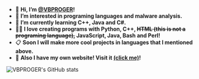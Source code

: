 - 👋 **Hi, I’m [@VBPROGER](https://github.com/VBPROGER)!**
- 👀 **I’m interested in programing languages and malware analysis.**
- 🌱 **I’m currently learning C++, Java and C#.**
- 👨‍💻 **I love creating programs with Python, C++, ~~HTML (this is not a programing language),~~ JavaScript, Java, Bash and Perl!**
- 📋 **Soon I will make more cool projects in languages that I mentioned above.**
- 🔗 **Also I have my own website! Visit it [(click me)](https://vbproger.github.io)!**

![VBPROGER's GitHub stats](https://github-readme-stats.vercel.app/api?username=vbproger&show_icons=true&theme=react)

<!---
VBPROGER/VBPROGER is a ✨ special ✨ repository because its `README.md` (this file) appears on your GitHub profile.
You can click the Preview link to take a look at your changes.
--->
